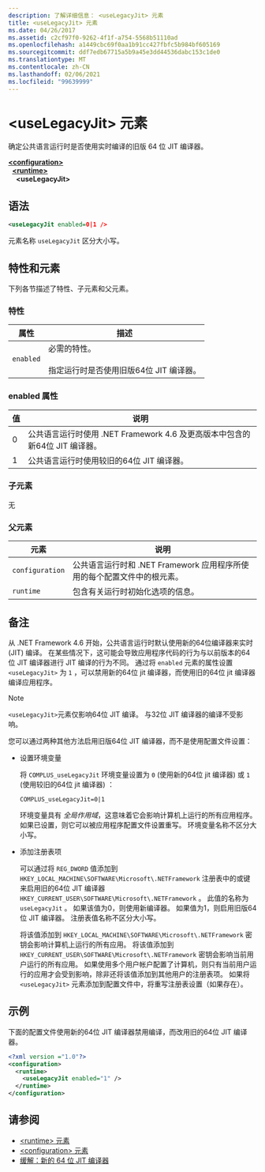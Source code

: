 ```yaml
---
description: 了解详细信息： <useLegacyJit> 元素
title: <useLegacyJit> 元素
ms.date: 04/26/2017
ms.assetid: c2cf97f0-9262-4f1f-a754-5568b51110ad
ms.openlocfilehash: a1449cbc69f0aa1b91cc427fbfc5b984bf605169
ms.sourcegitcommit: ddf7edb67715a5b9a45e3dd44536dabc153c1de0
ms.translationtype: MT
ms.contentlocale: zh-CN
ms.lasthandoff: 02/06/2021
ms.locfileid: "99639999"
---
```

# <a name="uselegacyjit-element"></a>\<useLegacyJit> 元素

确定公共语言运行时是否使用实时编译的旧版 64 位 JIT 编译器。  
  
[**\<configuration>**](../configuration-element.md)\
&nbsp;&nbsp;[**\<runtime>**](runtime-element.md)\
&nbsp;&nbsp;&nbsp;&nbsp;**\<useLegacyJit>**  
  
## <a name="syntax"></a>语法  
  
```xml
<useLegacyJit enabled=0|1 />
```

元素名称 `useLegacyJit` 区分大小写。
  
## <a name="attributes-and-elements"></a>特性和元素

下列各节描述了特性、子元素和父元素。  
  
### <a name="attributes"></a>特性  
  
| 属性 | 描述                                                                                   |  
| --------- | --------------------------------------------------------------------------------------------- |  
| `enabled` | 必需的特性。<br><br>指定运行时是否使用旧版64位 JIT 编译器。 |  
  
### <a name="enabled-attribute"></a>enabled 属性  
  
| 值 | 说明                                                                                                         |  
| ----- | ------------------------------------------------------------------------------------------------------------------- |  
| 0     | 公共语言运行时使用 .NET Framework 4.6 及更高版本中包含的新64位 JIT 编译器。 |  
| 1     | 公共语言运行时使用较旧的64位 JIT 编译器。                                                     |  
  
### <a name="child-elements"></a>子元素

无
  
### <a name="parent-elements"></a>父元素  
  
| 元素         | 说明                                                                                                       |  
| --------------- | ----------------------------------------------------------------------------------------------------------------- |  
| `configuration` | 公共语言运行时和 .NET Framework 应用程序所使用的每个配置文件中的根元素。 |  
| `runtime`       | 包含有关运行时初始化选项的信息。                                                        |  
  
## <a name="remarks"></a>备注  

从 .NET Framework 4.6 开始，公共语言运行时默认使用新的64位编译器来实时 (JIT) 编译。 在某些情况下，这可能会导致应用程序代码的行为与以前版本的64位 JIT 编译器进行 JIT 编译的行为不同。 通过将 `enabled` 元素的属性设置 `<useLegacyJit>` 为 `1` ，可以禁用新的64位 jit 编译器，而使用旧的64位 jit 编译器编译应用程序。  
  
> [!NOTE]
> `<useLegacyJit>`元素仅影响64位 JIT 编译。 与32位 JIT 编译器的编译不受影响。  
  
您可以通过两种其他方法启用旧版64位 JIT 编译器，而不是使用配置文件设置：  
  
- 设置环境变量

  将 `COMPLUS_useLegacyJit` 环境变量设置为 `0` (使用新的64位 jit 编译器) 或 `1` (使用较旧的64位 jit 编译器) ：
  
  ```env  
  COMPLUS_useLegacyJit=0|1  
  ```  
  
  环境变量具有 *全局作用域*，这意味着它会影响计算机上运行的所有应用程序。 如果已设置，则它可以被应用程序配置文件设置重写。 环境变量名称不区分大小写。
  
- 添加注册表项

  可以通过将 `REG_DWORD` 值添加到 `HKEY_LOCAL_MACHINE\SOFTWARE\Microsoft\.NETFramework` 注册表中的或键来启用旧的64位 JIT 编译器 `HKEY_CURRENT_USER\SOFTWARE\Microsoft\.NETFramework` 。 此值的名称为 `useLegacyJit` 。 如果该值为0，则使用新编译器。 如果值为1，则启用旧版64位 JIT 编译器。 注册表值名称不区分大小写。
  
  将该值添加到 `HKEY_LOCAL_MACHINE\SOFTWARE\Microsoft\.NETFramework` 密钥会影响计算机上运行的所有应用。 将该值添加到 `HKEY_CURRENT_USER\SOFTWARE\Microsoft\.NETFramework` 密钥会影响当前用户运行的所有应用。 如果使用多个用户帐户配置了计算机，则只有当前用户运行的应用才会受到影响，除非还将该值添加到其他用户的注册表项。 如果将 `<useLegacyJit>` 元素添加到配置文件中，将重写注册表设置（如果存在）。  
  
## <a name="example"></a>示例  

下面的配置文件使用新的64位 JIT 编译器禁用编译，而改用旧的64位 JIT 编译器。  
  
```xml  
<?xml version ="1.0"?>  
<configuration>  
  <runtime>  
    <useLegacyJit enabled="1" />  
  </runtime>  
</configuration>  
```  
  
## <a name="see-also"></a>请参阅

- [\<runtime> 元素](runtime-element.md)
- [\<configuration> 元素](../configuration-element.md)
- [缓解：新的 64 位 JIT 编译器](../../../migration-guide/mitigation-new-64-bit-jit-compiler.md)

